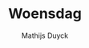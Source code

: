---
title: "Woensdag"
author: "Mathijs Duyck"
isbn: ""
isbn13: ""
rating: "4"
publisher: ""
pages: "220"
publishYear: "2016"
read: "2019"
goodreads_id: "32665695"
---